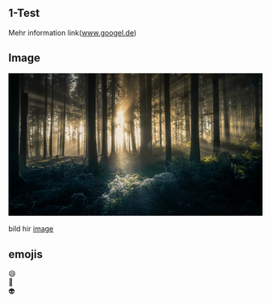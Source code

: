 ## 1-Test
Mehr information link(www.googel.de)

## Image
![wald](mystischer-wald01.jpg)

bild hir [image](mystischer-wald01.jpg)

## emojis
:smile:  
:book:   
:alien:

